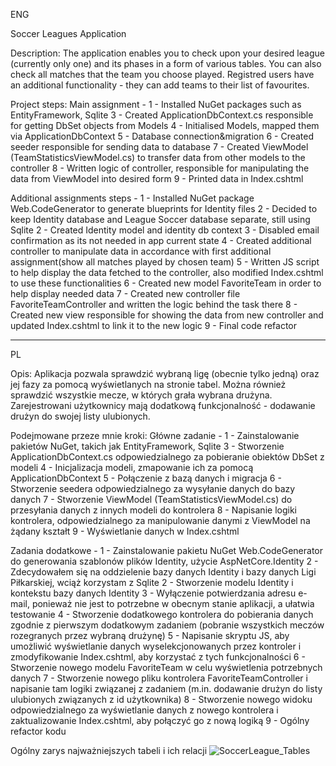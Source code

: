 ENG

Soccer Leagues Application

Description:
The application enables you to check upon your desired league (currently only one) and its phases in a form of various tables. 
You can also check all matches that the team you choose played. Registred users have an additional functionality - they can add teams to their list of favourites.

Project steps: 
Main assignment -
1 - Installed NuGet packages such as EntityFramework, Sqlite
3 - Created ApplicationDbContext.cs responsible for getting DbSet objects from Models
4 - Initialised Models, mapped them via ApplicationDbContext
5 - Database connection&migration
6 - Created seeder responsible for sending data to database
7 - Created ViewModel (TeamStatisticsViewModel.cs) to transfer data from other models to the controller
8 - Written logic of controller, responsible for manipulating the data from ViewModel into desired form
9 - Printed data in Index.cshtml

Additional assignments steps -
1 - Installed NuGet package Web.CodeGenerator to generate blueprints for Identity files
2 - Decided to keep Identity database and League Soccer database separate, still using Sqlite
2 - Created Identity model and identity db context
3 - Disabled email confirmation as its not needed in app current state
4 - Created additional controller to manipulate data in accordance with first additional assignment(show all matches played by chosen team)
5 - Written JS script to help display the data fetched to the controller, also modified Index.cshtml to use these functionalities
6 - Created new model FavoriteTeam in order to help display needed data
7 - Created new controller file FavoriteTeamController and written the logic behind the task there
8 - Created new view responsible for showing the data from new controller and updated Index.cshtml to link it to the new logic
9 - Final code refactor

_____

PL

Opis:
Aplikacja pozwala sprawdzić wybraną ligę (obecnie tylko jedną) oraz jej fazy za pomocą wyświetlanych na stronie tabel.
Można również sprawdzić wszystkie mecze, w których grała wybrana drużyna. Zarejestrowani użytkownicy mają dodatkową funkcjonalność - dodawanie drużyn do swojej listy ulubionych.

Podejmowane przeze mnie kroki:
Główne zadanie -
1 - Zainstalowanie pakietów NuGet, takich jak EntityFramework, Sqlite
3 - Stworzenie ApplicationDbContext.cs odpowiedzialnego za pobieranie obiektów DbSet z modeli
4 - Inicjalizacja modeli, zmapowanie ich za pomocą ApplicationDbContext
5 - Połączenie z bazą danych i migracja
6 - Stworzenie seedera odpowiedzialnego za wysyłanie danych do bazy danych
7 - Stworzenie ViewModel (TeamStatisticsViewModel.cs) do przesyłania danych z innych modeli do kontrolera
8 - Napisanie logiki kontrolera, odpowiedzialnego za manipulowanie danymi z ViewModel na żądany kształt
9 - Wyświetlanie danych w Index.cshtml

Zadania dodatkowe -
1 - Zainstalowanie pakietu NuGet Web.CodeGenerator do generowania szablonów plików Identity, użycie AspNetCore.Identity
2 - Zdecydowałem się na oddzielenie bazy danych Identity i bazy danych Ligi Piłkarskiej, wciąż korzystam z Sqlite
2 - Stworzenie modelu Identity i kontekstu bazy danych Identity
3 - Wyłączenie potwierdzania adresu e-mail, ponieważ nie jest to potrzebne w obecnym stanie aplikacji, a ułatwia testowanie
4 - Stworzenie dodatkowego kontrolera do pobierania danych zgodnie z pierwszym dodatkowym zadaniem (pobranie wszystkich meczów rozegranych przez wybraną drużynę)
5 - Napisanie skryptu JS, aby umożliwić wyświetlanie danych wyselekcjonowanych przez kontroler i zmodyfikowanie Index.cshtml, aby korzystać z tych funkcjonalności
6 - Stworzenie nowego modelu FavoriteTeam w celu wyświetlenia potrzebnych danych
7 - Stworzenie nowego pliku kontrolera FavoriteTeamController i napisanie tam logiki związanej z zadaniem (m.in. dodawanie drużyn do listy ulubionych związanych z id użytkownika)
8 - Stworzenie nowego widoku odpowiedzialnego za wyświetlanie danych z nowego kontrolera i zaktualizowanie Index.cshtml, aby połączyć go z nową logiką
9 - Ogólny refactor kodu


Ogólny zarys najważniejszych tabeli i ich relacji
![SoccerLeague_Tables](https://github.com/Szowek/SoccerLeagues/assets/67469783/94dd9487-ecc4-4512-bf10-06b94b22225f)

